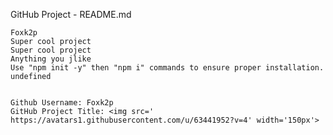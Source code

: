 
GitHub Project - README.md

    Foxk2p
    Super cool project
    Super cool project
    Anything you jlike
    Use "npm init -y" then "npm i" commands to ensure proper installation.
    undefined

  
    Github Username: Foxk2p
    GitHub Project Title: <img src=' https://avatars1.githubusercontent.com/u/63441952?v=4' width='150px'>

  